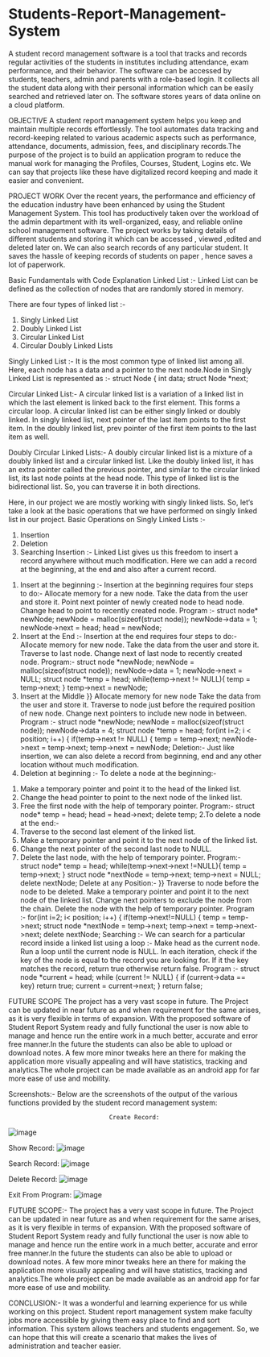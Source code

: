 # Students-Report-Management-System
A student record management software is a tool
that tracks and records regular activities of the
students in institutes including attendance,
exam performance, and their behavior. The
software can be accessed by students, teachers,
admin and parents with a role-based login. It
collects all the student data along with their
personal information which can be easily
searched and retrieved later on. The software
stores years of data online on a cloud platform.

OBJECTIVE
A student report management system
helps you keep and maintain multiple
records effortlessly. The tool automates
data tracking and record-keeping related
to various academic aspects such as
performance, attendance, documents,
admission, fees, and disciplinary
records.The purpose of the project is to
build an application program to reduce
the manual work for managing the
Profiles, Courses, Student, Logins etc.
We can say that projects like these have
digitalized record keeping and made it
easier and convenient.

PROJECT WORK
Over the recent years, the performance and
efficiency of the education industry have been
enhanced by using the Student Management
System. This tool has productively taken over
the workload of the admin department with its
well-organized, easy, and reliable online
school management software. The project
works by taking details of different students
and storing it which can be accessed ,
viewed ,edited and deleted later on. We can
also search records of any particular student.
It saves the hassle of keeping records of
students on paper , hence saves a lot of
paperwork.

Basic Fundamentals with Code Explanation
Linked List :-
Linked List can be defined as the collection of nodes that are
randomly stored in memory.

There are four types of linked list :-
1) Singly Linked List
2) Doubly Linked List
3) Circular Linked List
4) Circular Doubly Linked Lists


Singly Linked List :-
It is the most common type of linked list among all. Here,
each node has a data and a pointer to the next node.Node in
Singly Linked List is represented as :-
struct Node {
int data;
struct Node *next;

Circular Linked List:-
A circular linked list is a variation of a linked list
in which the last element is linked back to the first
element. This forms a circular loop.
A circular linked list can be either singly linked or
doubly linked. In singly linked list, next pointer of
the last item points to the first item. In the doubly
linked list, prev pointer of the first item points to
the last item as well.

Doubly Circular Linked Lists:-
A doubly circular linked list is a mixture of a
doubly linked list and a circular linked list. Like
the doubly linked list, it has an extra pointer
called the previous pointer, and similar to the
circular linked list, its last node points at the head
node. This type of linked list is the bidirectional
list. So, you can traverse it in both directions.




Here, in our project we are mostly working with singly
linked lists.
So, let‘s take a look at the basic operations that we
have performed on singly linked list in our project.
Basic Operations on Singly Linked Lists :-
1) Insertion
2) Deletion
3) Searching
Insertion :-
Linked List gives us this freedom to insert a record
anywhere without
much modification. Here we can add a record at the
beginning, at the
end and also after a current record.
1. Insert at the beginning :-
Insertion at the beginning requires four steps to do:-
Allocate memory for a new node.
Take the data from the user and store it.
Point next pointer of newly created node to head node.
Change head to point to recently created node.
Program :-
struct node* newNode;
newNode = malloc(sizeof(struct node));
newNode->data = 1;
newNode->next = head;
head = newNode;
2. Insert at the End :-
Insertion at the end requires four steps to do:-
Allocate memory for new node.
Take the data from the user and store it.
Traverse to last node.
Change next of last node to recently created node.
Program:-
struct node *newNode;
newNode = malloc(sizeof(struct node));
newNode->data = 1;
newNode->next = NULL;
struct node *temp = head;
while(temp->next != NULL){
temp = temp->next;
}
temp->next = newNode;
3. Insert at the Middle
}}
Allocate memory for new node
Take the data from the user and store it. Traverse to node
just before the required position of new node.
Change next pointers to include new node in between.
Program :-
struct node *newNode;
newNode = malloc(sizeof(struct node)); newNode->data
= 4;
struct node *temp = head;
for(int i=2; i < position; i++) {
if(temp->next != NULL) {
temp = temp->next;
newNode->next = temp->next;
temp->next = newNode;
Deletion:-
Just like insertion, we can also delete a record from
beginning, end and any other location without much
modification.
1. Deletion at beginning :-
To delete a node at the beginning:-
1) Make a temporary pointer and point it to the head of the
linked list.
2) Change the head pointer to point to the next node of the
linked list.
3) Free the first node with the help of temporary pointer.
Program:-
struct node* temp = head;
head = head->next;
delete temp;
2.To delete a node at the end:-
1) Traverse to the second last element of the linked list.
2) Make a temporary pointer and point it to the next node of the
linked list.
3) Change the next pointer of the second last node to NULL.
4) Delete the last node, with the help of temporary pointer.
Program:-
struct node* temp = head;
while(temp->next->next !=NULL){
temp = temp->next;
}
struct node *nextNode = temp->next;
temp->next = NULL;
delete nextNode;
Delete at any Position:-
}}
Traverse to node before the node to be deleted.
Make a temporary pointer and point it to the next node
of the
linked list.
Change next pointers to exclude the node from the
chain.
Delete the node with the help of temporary pointer.
Program :-
for(int i=2; i< position; i++) {
if(temp->next!=NULL) {
temp = temp->next;
struct node *nextNode = temp->next;
temp->next = temp->next->next;
delete nextNode;
Searching :-
We can search for a particular record inside a linked
list using a
loop :-
Make head as the current node.
Run a loop until the current node is NULL.
In each iteration, check if the key of the node is
equal to the
record you are looking for. If it the key matches the
record,
return true otherwise return false.
Program :-
struct node *current = head;
while (current != NULL) {
if (current->data == key)
return true;
current = current->next;
}
return false;


FUTURE SCOPE
The project has a very vast scope in future. The
Project can be updated in near future as and when
requirement for the same arises, as it is very
flexible in terms of expansion. With the proposed
software of Student Report System ready and fully
functional the user is now able to manage and
hence run the entire work in a much better,
accurate and error free manner.In the future the
students can also be able to upload or download
notes.
A few more minor tweaks here an there for making
the application more visually appealing and will
have statistics, tracking and analytics.The whole
project can be made available as an android app
for far more ease of use and mobility.

Screenshots:-
Below are the screenshots of the output of the
various functions provided by the student record
management system:


                                Create Record:
![image](https://user-images.githubusercontent.com/77992826/211372939-3775ac3f-e4aa-4bde-9542-067ab4328d40.png)


Show Record:
![image](https://user-images.githubusercontent.com/77992826/211373243-d2ae383f-bb9e-490b-b51d-3409169f460f.png)


Search Record:
![image](https://user-images.githubusercontent.com/77992826/211373275-0f9bf6bb-675d-4284-9703-fa9ab7d5ff32.png)



Delete Record:
![image](https://user-images.githubusercontent.com/77992826/211373338-742b378a-4e31-43f0-bdf3-a27ead8a55dd.png)


Exit From Program:
![image](https://user-images.githubusercontent.com/77992826/211373445-beb66fa4-12a1-44ad-900e-3e22df2ca75c.png)


FUTURE SCOPE:-
The project has a very vast scope in future. The
Project can be updated in near future as and when
requirement for the same arises, as it is very
flexible in terms of expansion. With the proposed
software of Student Report System ready and fully
functional the user is now able to manage and
hence run the entire work in a much better,
accurate and error free manner.In the future the
students can also be able to upload or download
notes.
A few more minor tweaks here an there for making
the application more visually appealing and will
have statistics, tracking and analytics.The whole
project can be made available as an android app
for far more ease of use and mobility.



CONCLUSION:-
It was a wonderful and learning experience for us while
working on this project. Student report management
system make faculty jobs more accessible by giving
them easy place to find and sort information. This
system allows teachers and students engagement.
So, we can hope that this will create a scenario that
makes the lives of administration and teacher easier.
